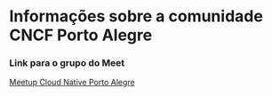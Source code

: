 # Informações sobre a comunidade CNCF Porto Alegre

### Link para o grupo do Meet
[Meetup Cloud Native Porto Alegre](https://www.meetup.com/Cloud-Native-Porto-Alegre/)
